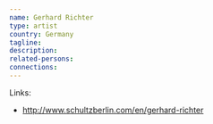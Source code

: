 ```yaml
---
name: Gerhard Richter
type: artist
country: Germany
tagline:
description:
related-persons:
connections:
---
```

Links:
* <http://www.schultzberlin.com/en/gerhard-richter>
